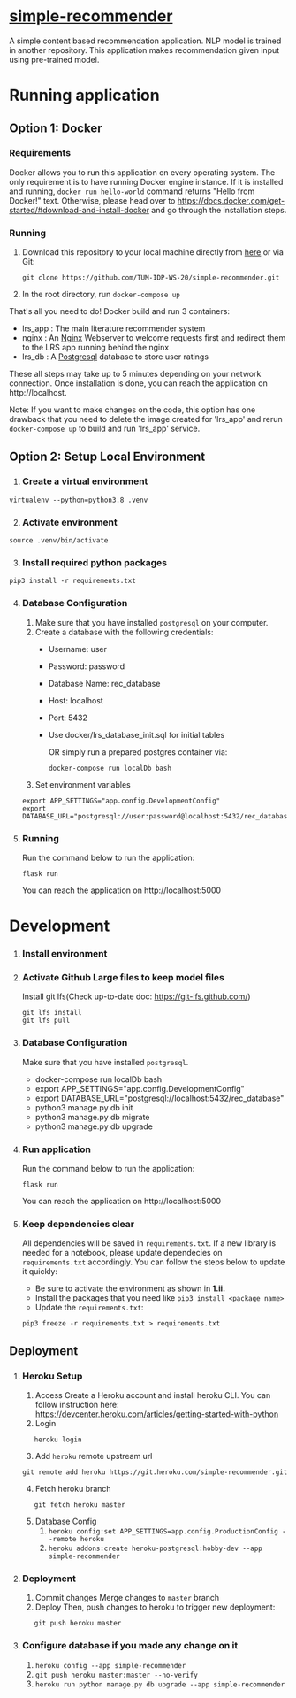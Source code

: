 # <a href = "https://simple-recommender.herokuapp.com/" >simple-recommender</a>
A simple content based recommendation application. NLP model is trained in another repository. This application makes recommendation given input using pre-trained model.

# Running application
## Option 1: Docker
### Requirements
Docker allows you to run this application on every operating system. The only requirement is to have running Docker engine instance. If it is installed and running, `docker run hello-world` command returns "Hello from Docker!" text. Otherwise, please head over to https://docs.docker.com/get-started/#download-and-install-docker and go through the installation steps.

### Running
1. Download this repository to your local machine directly from <a href="https://github.com/TUM-IDP-WS-20/simple-recommender/archive/refs/heads/master.zip">here</a> or via Git:
    ```shell
   git clone https://github.com/TUM-IDP-WS-20/simple-recommender.git
    ```
2. In the root directory, run `docker-compose up`

That's all you need to do! Docker build and run 3 containers:
- lrs_app : The main literature recommender system
- nginx : An <a href="https://www.nginx.com/">Nginx</a> Webserver to welcome requests first and redirect them to the LRS app running behind the nginx
- lrs_db : A <a href="https://www.postgresql.org/">Postgresql</a> database to store user ratings

These all steps may take up to 5 minutes depending on your network connection. Once installation is done, you can reach the application on  http://localhost.

Note: If you want to make changes on the code, this option has one drawback that you need to delete the image created for 'lrs_app' and rerun `docker-compose up` to build and run 'lrs_app' service.

## Option 2: Setup Local Environment
1. ### Create a virtual environment
```shell
virtualenv --python=python3.8 .venv
```

2. ### Activate environment
```shell
source .venv/bin/activate
```

3. ### Install required python packages
```shell
pip3 install -r requirements.txt
```

4. ### Database Configuration
   1. Make sure that you have installed `postgresql` on your computer.
   2. Create a database with the following credentials:
      - Username: user
      - Password: password
      - Database Name: rec_database
      - Host: localhost
      - Port: 5432
      - Use docker/lrs_database_init.sql for initial tables

        OR simply run a prepared postgres container via:
        ```shell
        docker-compose run localDb bash
        ```
   3. Set environment variables
    ```shell
    export APP_SETTINGS="app.config.DevelopmentConfig"
    export DATABASE_URL="postgresql://user:password@localhost:5432/rec_database"
    ```

5. ### Running
    Run the command below to run the application:
   ```shell
   flask run
   ```
   You can reach the application on http://localhost:5000

# Development
1. ### Install environment

2. ### Activate Github Large files to keep model files
   Install git lfs(Check up-to-date doc: https://git-lfs.github.com/)
   ```shell
   git lfs install
   git lfs pull
   ```
3. ### Database Configuration
   Make sure that you have installed `postgresql`.

      - docker-compose run localDb bash
      - export APP_SETTINGS="app.config.DevelopmentConfig"
      - export DATABASE_URL="postgresql://localhost:5432/rec_database"
      - python3 manage.py db init
      - python3 manage.py db migrate
      - python3 manage.py db upgrade
3. ### Run application
   Run the command below to run the application:
   ```shell
   flask run
   ```
   You can reach the application on http://localhost:5000

4. ### Keep dependencies clear
   All dependencies will be saved in `requirements.txt`. If a new library is needed for a notebook, please update dependecies on `requirements.txt` accordingly. You can follow the steps below to update it quickly:

   - Be sure to activate the environment as shown in **1.ii.**
   - Install the packages that you need like `pip3 install <package name>`
   - Update the `requirements.txt`:
   ```shell
   pip3 freeze -r requirements.txt > requirements.txt
   ```


## Deployment
1. ### Heroku Setup
   1. Access
     Create a Heroku account and install heroku CLI. You can follow instruction here: https://devcenter.heroku.com/articles/getting-started-with-python
   2. Login
   ```shell
      heroku login
   ```
   3. Add `heroku` remote upstream url
   ```shell
   git remote add heroku https://git.heroku.com/simple-recommender.git
   ```
   4. Fetch heroku branch
   ```shell
      git fetch heroku master
   ```
   5. Database Config
        1. `heroku config:set APP_SETTINGS=app.config.ProductionConfig --remote heroku`
        2. `heroku addons:create heroku-postgresql:hobby-dev --app simple-recommender`
2. ### Deployment
   1. Commit changes
     Merge changes to `master` branch
   2. Deploy
   Then, push changes to heroku to trigger new deployment:
   ```shell
      git push heroku master
   ```

3. ### Configure database if you made any change on it
    1. `heroku config --app simple-recommender`
    2. `git push heroku master:master --no-verify`
    3. `heroku run python manage.py db upgrade --app simple-recommender`
